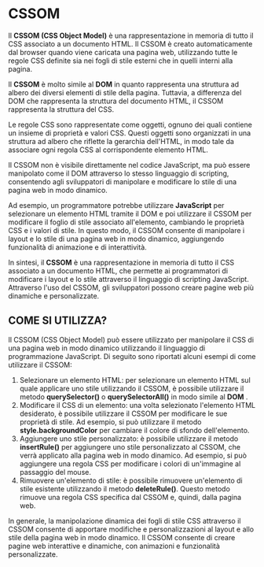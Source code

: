# CSSOM

Il **CSSOM (CSS Object Model)** è una rappresentazione in memoria di tutto il CSS associato a un documento HTML. Il CSSOM è creato automaticamente dal browser quando viene caricata una pagina web, utilizzando tutte le regole CSS definite sia nei fogli di stile esterni che in quelli interni alla pagina.

Il **CSSOM** è molto simile al **DOM** in quanto rappresenta una struttura ad albero dei diversi elementi di stile della pagina. Tuttavia, a differenza del DOM che rappresenta la struttura del documento HTML, il CSSOM rappresenta la struttura del CSS.

Le regole CSS sono rappresentate come oggetti, ognuno dei quali contiene un insieme di proprietà e valori CSS. Questi oggetti sono organizzati in una struttura ad albero che riflette la gerarchia dell'HTML, in modo tale da associare ogni regola CSS al corrispondente elemento HTML.

Il CSSOM non è visibile direttamente nel codice JavaScript, ma può essere manipolato come il DOM attraverso lo stesso linguaggio di scripting, consentendo agli sviluppatori di manipolare e modificare lo stile di una pagina web in modo dinamico.

Ad esempio, un programmatore potrebbe utilizzare **JavaScript** per selezionare un elemento HTML tramite il DOM e poi utilizzare il CSSOM per modificare il foglio di stile associato all'elemento, cambiando le proprietà CSS e i valori di stile. In questo modo, il CSSOM consente di manipolare i layout e lo stile di una pagina web in modo dinamico, aggiungendo funzionalità di animazione e di interattività.

In sintesi, il **CSSOM** è una rappresentazione in memoria di tutto il CSS associato a un documento HTML, che permette ai programmatori di modificare i layout e lo stile attraverso il linguaggio di scripting JavaScript. Attraverso l'uso del CSSOM, gli sviluppatori possono creare pagine web più dinamiche e personalizzate.

## COME SI UTILIZZA?

Il CSSOM (CSS Object Model) può essere utilizzato per manipolare il CSS di una pagina web in modo dinamico utilizzando il linguaggio di programmazione JavaScript. Di seguito sono riportati alcuni esempi di come utilizzare il CSSOM:

1. Selezionare un elemento HTML: per selezionare un elemento HTML sul quale applicare uno stile utilizzando il CSSOM, è possibile utilizzare il metodo **querySelector()** o **querySelectorAll()** in modo simile al **DOM** .
2. Modificare il CSS di un elemento: una volta selezionato l'elemento HTML desiderato, è possibile utilizzare il CSSOM per modificare le sue proprietà di stile. Ad esempio, si può utilizzare il metodo **style.backgroundColor** per cambiare il colore di sfondo dell'elemento.
3. Aggiungere uno stile personalizzato: è possibile utilizzare il metodo **insertRule()** per aggiungere uno stile personalizzato al CSSOM, che verrà applicato alla pagina web in modo dinamico. Ad esempio, si può aggiungere una regola CSS per modificare i colori di un'immagine al passaggio del mouse.
4. Rimuovere un'elemento di stile: è possibile rimuovere un'elemento di stile esistente utilizzando il metodo **deleteRule()**. Questo metodo rimuove una regola CSS specifica dal CSSOM e, quindi, dalla pagina web.

In generale, la manipolazione dinamica dei fogli di stile CSS attraverso il CSSOM consente di apportare modifiche e personalizzazioni al layout e allo stile della pagina web in modo dinamico. Il CSSOM consente di creare pagine web interattive e dinamiche, con animazioni e funzionalità personalizzate.
